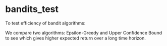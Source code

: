 # bandits_test
To test efficiency of bandit algorithms:

We compare two algorithms: Epsilon-Greedy and Upper Confidence Bound to see which gives higher expected return over a long time horizon.
